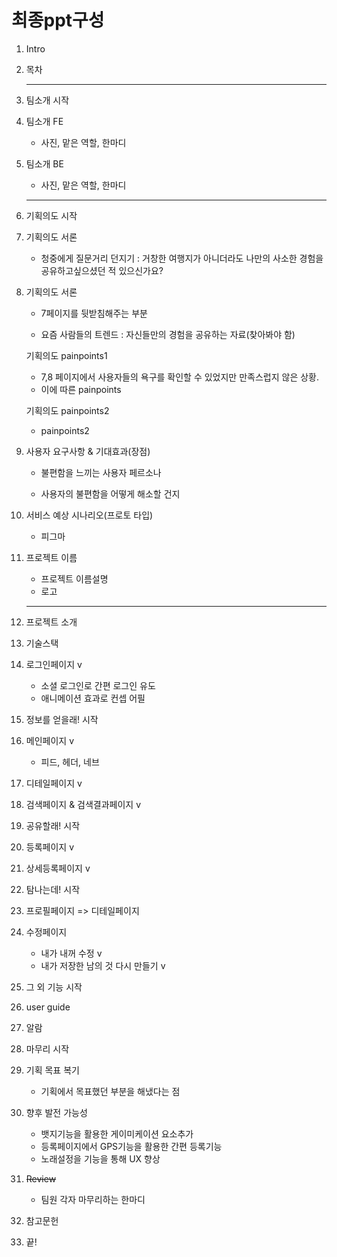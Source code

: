 # 최종ppt구성

1. Intro

2. 목차

   ---

3. 팀소개 시작

4. 팀소개 FE

   - 사진, 맡은 역할, 한마디

5. 팀소개 BE

   - 사진, 맡은 역할, 한마디

   ---

6. 기획의도 시작

7. 기획의도 서론

   - 청중에게 질문거리 던지기 : 거창한 여행지가 아니더라도 나만의 사소한 경험을 공유하고싶으셨던 적 있으신가요?

8. 기획의도 서론

   - 7페이지를 뒷받침해주는 부분

   - 요즘 사람들의 트렌드 : 자신들만의 경험을 공유하는 자료(찾아봐야 함)

   기획의도 painpoints1

   - 7,8 페이지에서 사용자들의 욕구를 확인할 수 있었지만 만족스럽지 않은 상황.
   - 이에 따른 painpoints

   기획의도 painpoints2

   - painpoints2

9. 사용자 요구사항 & 기대효과(장점)

   - 불편함을 느끼는 사용자 페르소나

   - 사용자의 불편함을 어떻게 해소할 건지

13. 서비스 예상 시나리오(프로토 타입)

    - 피그마

14. 프로젝트 이름

    - 프로젝트 이름설명
    - 로고

    ---

16. 프로젝트 소개
17. 기술스택
18. 로그인페이지 v
    - 소셜 로그인로 간편 로그인 유도
    - 애니메이션 효과로 컨셉 어필
19. 정보를 얻을래! 시작
20. 메인페이지 v
    
    - 피드, 헤더, 네브
21. 디테일페이지 v
22. 검색페이지 & 검색결과페이지 v
23. 공유할래! 시작
24. 등록페이지 v
25. 상세등록페이지 v
26. 탐나는데! 시작
27. 프로필페이지 => 디테일페이지 
28. 수정페이지
    - 내가 내꺼 수정 v
    - 내가 저장한 남의 것 다시 만들기 v

28. 그 외 기능 시작
29. user guide
30. 알람

31. 마무리 시작
32. 기획 목표 복기
    
    - 기획에서 목표했던 부분을 해냈다는 점
33. 향후 발전 가능성
    - 뱃지기능을 활용한 게이미케이션 요소추가
    - 등록페이지에서 GPS기능을 활용한 간편 등록기능
    - 노래설정을 기능을 통해 UX 향상

34. ~~Review~~
    
    - 팀원 각자 마무리하는 한마디
35. 참고문헌
36. 끝!